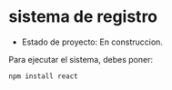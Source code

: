 <h1>sistema de registro</h1>

- Estado de proyecto: En construccion.

Para ejecutar el sistema, debes poner: 

``` npm install react ```
